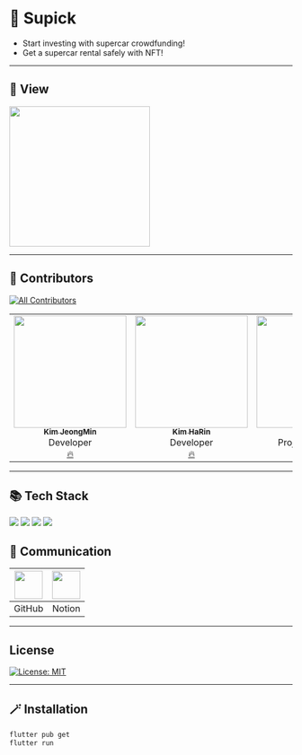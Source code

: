 # 🌟 Supick
* Start investing with supercar crowdfunding!
* Get a supercar rental safely with NFT!
---

## 🔮 View
<img width="250" alt="" src="">

---

## 💫 Contributors
[![All Contributors](https://img.shields.io/badge/all_contributors-3-orange.svg?style=flat-square)](#contributors-)
<table>
  <tr>
    <td align="center"><a href="https://github.com/JMsuper"><img src="https://avatars.githubusercontent.com/u/80041449?v=4?s=200" width="200px;" alt=""/><br /><sub><b>Kim JeongMin</b></sub></a><br />Developer<br/><a href="https://github.com/https-github-com-Juneks/SuperCarNFT/commits?author=JMsuper" title="Documentation">🔥</a></td>
    <td align="center"><a href="https://github.com/rineeee"><img src="https://avatars.githubusercontent.com/u/62981406?v=4?s=200" width="200px;" alt=""/><br /><sub><b>Kim HaRin</b></sub></a><br />Developer<br /><a href="https://github.com/https-github-com-Juneks/SuperCarNFT/commits?author=rineeee" title="Documentation">🔥</a></td>
    <td align="center"><a href="https://github.com/hen-ni"><img src="https://avatars.githubusercontent.com/u/90090783?v=4?s=200" width="200px;" alt=""/><br /><sub><b>Kim HaeIn</b></sub></a><br />Project Manager<br /><a href="https://github.com/https-github-com-Juneks/SuperCarNFT/commits?author=hen-ni" title="Documentation">🔥</a></td>
     <td align="center"><a href="https://github.com/do-zeroo"><img src="https://avatars.githubusercontent.com/u/111207503?v=4?s=200" width="200px;" alt=""/><br /><sub><b>Kwon DoYoung</b></sub></a><br />Project Manager<br /><a href="https://github.com/https-github-com-Juneks/SuperCarNFT/commits?author=do-zeroo" title="Documentation">🔥</a></td>
     <td align="center"><a href="https://github.com/chaellllrin"><img src="https://avatars.githubusercontent.com/u/111208402?v=4?s=200" width="200px;" alt=""/><br /><sub><b>Kim ChaeRin</b></sub></a><br />Project Manager<br /><a href="https://github.com/https-github-com-Juneks/SuperCarNFT/commits?author=chaellllrin" title="Documentation">🔥</a></td>
    <td align="center"><a href="https://github.com/Asnow15821"><img src="https://avatars.githubusercontent.com/u/111207610?v=4?s=200" width="200px;" alt=""/><br /><sub><b>Kwon Soonho</b></sub></a><br />Project Manager<br /><a href="https://github.com/https-github-com-Juneks/SuperCarNFT/commits?author=Asnow15821" title="Documentation">🔥</a></td>
     
</table>


---


## 📚 Tech Stack
 <a href="#"><img src="https://img.shields.io/badge/Flutter-F7DF1E?style=flat&logo=Flutter&logoColor=black"/></a>
<a href="#"><img src="https://img.shields.io/badge/MetaMask-FF9A00?style=flat&logo=metamask&logoColor=black"/></a>
<a href="#"><img src="https://img.shields.io/badge/IPFS-65C2CB?style=flat&logo=IPFS&logoColor=black"/></a>
<a href="#"><img src="https://img.shields.io/badge/Infura-FF4D00?style=flat&logo=infura&logoColor=black"/></a>




## 🌈 Communication

|<img width= 50 src="https://i.imgur.com/Ap8neHw.png">| <img width= 50 src="https://i.imgur.com/jrN40gS.jpg">    |
| :---------------------------------------------------: | :---------------------------------------------------: |
|                        GitHub                     |                        Notion                         |


---

## License
[![License: MIT](https://img.shields.io/badge/License-MIT-skyblue.svg)](https://opensource.org/licenses/MIT)

---

## 🪄 Installation

```sh
flutter pub get
flutter run
```



